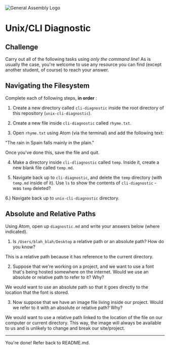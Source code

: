 ![General Assembly Logo](http://i.imgur.com/ke8USTq.png)

# Unix/CLI Diagnostic

## Challenge

Carry out all of the following tasks using _only the command line_! As is
usually the case, you're welcome to use any resource you can find (except
another student, of course) to reach your answer.

## Navigating the Filesystem

Complete each of following steps, **in order** :

1. Create a new directory called `cli-diagnostic` inside the root directory of
this repository (`unix-cli-diagnostic`).

2. Create a new file inside `cli-diagnostic` called `rhyme.txt`.

3. Open `rhyme.txt` using Atom (via the terminal) and add the following text:

 "The rain in Spain falls mainly in the plain."

 Once you've done this, save the file and quit.

4. Make a directory inside `cli-dliagnostic` called `temp`. Inside it, create a new blank file called `temp.md`.

5. Navigate back up to `cli-diagnostic`, and delete the `temp` directory (with `temp.md` inside of it). Use `ls` to show the contents of `cli-diagnostic` - was `temp` deleted?

6.) Navigate back up to `unix-cli-diagnostic` directory.

## Absolute and Relative Paths

Using Atom, open up `diagnostic.md` and write your answers below (where indicated).

1. Is `/Users/blah_blah/Desktop` a relative path or an absolute path? How do you know?

 This is a relative path because it has reference to the current directory.



2. Suppose that we're working on a project, and we want to use a font that's being hosted somewhere on the internet. Would we use an absolute or relative path to refer to it? Why?

 We would want to use an absolute path so that it goes directly to the location that the font is stored.



3. Now suppose that we have an image file living inside our project. Would we refer to it with an absolute or relative path? Why?

 We would want to use a relative path linked to the location of the file on our computer or current directory. This way, the image will always be available to us and is unlikely to change and break our site/project.



<hr>

You're done! Refer back to README.md.

